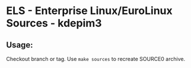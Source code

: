 # ELS - Enterprise Linux/EuroLinux Sources - kdepim3
 
## Usage:
  Checkout branch or tag. Use `make sources` to recreate  SOURCE0 archive.
